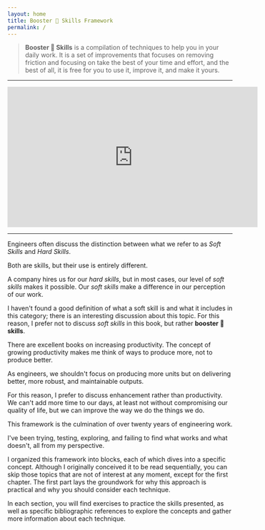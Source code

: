 ```yaml
---
layout: home
title: Booster 🚀 Skills Framework
permalink: /
---
```

> **Booster 🚀 Skills** is a compilation of techniques to help you in your daily work. It is a set of improvements that focuses on removing friction and focusing on take the best of your time and effort, and the best of all, it is free for you to use it, improve it, and make it yours.

----
<iframe width="560" height="315" src="https://www.youtube.com/embed/XEnM54St9oc?si=6lpzmnJeoEoaiYPS" title="Booster Skills Introduction" style="border:1;display:block;margin:auto" frameborder="0" allow="accelerometer; autoplay; clipboard-write; encrypted-media; gyroscope; picture-in-picture; web-share" referrerpolicy="strict-origin-when-cross-origin" allowfullscreen></iframe>

----

Engineers often discuss the distinction between what we refer to as _Soft Skills_ and _Hard Skills_.

Both are skills, but their use is entirely different.

A company hires us for our _hard skills_, but in most cases, our level of _soft skills_ makes it possible. Our _soft skills_ make a difference in our perception of our work.

I haven't found a good definition of what a soft skill is and what it includes in this category; there is an interesting discussion about this topic. For this reason, I prefer not to discuss _soft skills_ in this book, but rather **booster 🚀 skills**.

There are excellent books on increasing productivity. The concept of growing productivity makes me think of ways to produce more, not to produce better.

As engineers, we shouldn't focus on producing more units but on delivering better, more robust, and maintainable outputs.

For this reason, I prefer to discuss enhancement rather than productivity. We can't add more time to our days, at least not without compromising our quality of life, but we can improve the way we do the things we do.

This framework is the culmination of over twenty years of engineering work.

I've been trying, testing, exploring, and failing to find what works and what doesn't, all from my perspective.

I organized this framework into blocks, each of which dives into a specific concept. Although I originally conceived it to be read sequentially, you can skip those topics that are not of interest at any moment, except for the first chapter. The first part lays the groundwork for why this approach is practical and why you should consider each technique.

In each section, you will find exercises to practice the skills presented, as well as specific bibliographic references to explore the concepts and gather more information about each technique.